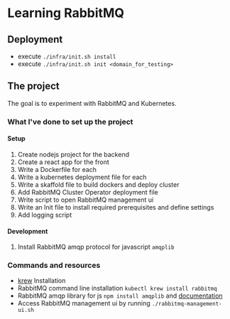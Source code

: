 # Learning RabbitMQ

## Deployment

- execute `./infra/init.sh install`
- execute `./infra/init.sh init <domain_for_testing>`

## The project

The goal is to experiment with RabbitMQ and Kubernetes.

### What I've done to set up the project

#### Setup

1. Create nodejs project for the backend
2. Create a react app for the front
3. Write a Dockerfile for each
4. Write a kubernetes deployment file for each
5. Write a skaffold file to build dockers and deploy cluster
6. Add RabbitMQ Cluster Operator deployment file
7. Write script to open RabbitMQ management ui
8. Write an Init file to install required prerequisites and define settings
9. Add logging script

#### Development
1. Install RabbitMQ amqp protocol for javascript `amqplib`

### Commands and resources

- [krew](https://krew.sigs.k8s.io/docs/user-guide/setup/install/) Installation
- RabbitMQ command line installation `kubectl krew install rabbitmq`
- RabbitMQ amqp library for js `npm install amqplib`
  and [documentation](https://amqp-node.github.io/amqplib/channel_api.html)
- Access RabbitMQ management ui by running `./rabbitmq-management-ui.sh`
